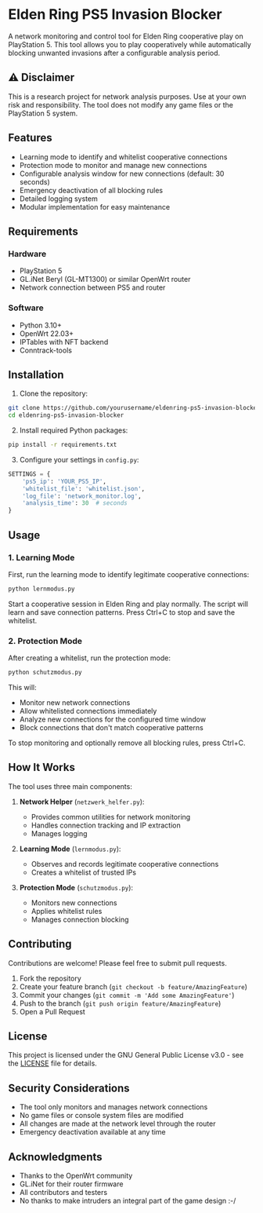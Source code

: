 # Elden Ring PS5 Invasion Blocker

A network monitoring and control tool for Elden Ring cooperative play on PlayStation 5. This tool allows you to play cooperatively while automatically blocking unwanted invasions after a configurable analysis period.

## ⚠️ Disclaimer

This is a research project for network analysis purposes. Use at your own risk and responsibility. The tool does not modify any game files or the PlayStation 5 system.

## Features

- Learning mode to identify and whitelist cooperative connections
- Protection mode to monitor and manage new connections
- Configurable analysis window for new connections (default: 30 seconds)
- Emergency deactivation of all blocking rules
- Detailed logging system
- Modular implementation for easy maintenance

## Requirements

### Hardware
- PlayStation 5
- GL.iNet Beryl (GL-MT1300) or similar OpenWrt router
- Network connection between PS5 and router

### Software
- Python 3.10+
- OpenWrt 22.03+
- IPTables with NFT backend
- Conntrack-tools

## Installation

1. Clone the repository:
```bash
git clone https://github.com/yourusername/eldenring-ps5-invasion-blocker.git
cd eldenring-ps5-invasion-blocker
```

2. Install required Python packages:
```bash
pip install -r requirements.txt
```

3. Configure your settings in `config.py`:
```python
SETTINGS = {
    'ps5_ip': 'YOUR_PS5_IP',
    'whitelist_file': 'whitelist.json',
    'log_file': 'network_monitor.log',
    'analysis_time': 30  # seconds
}
```

## Usage

### 1. Learning Mode
First, run the learning mode to identify legitimate cooperative connections:

```bash
python lernmodus.py
```

Start a cooperative session in Elden Ring and play normally. The script will learn and save connection patterns. Press Ctrl+C to stop and save the whitelist.

### 2. Protection Mode
After creating a whitelist, run the protection mode:

```bash
python schutzmodus.py
```

This will:
- Monitor new network connections
- Allow whitelisted connections immediately
- Analyze new connections for the configured time window
- Block connections that don't match cooperative patterns

To stop monitoring and optionally remove all blocking rules, press Ctrl+C.

## How It Works

The tool uses three main components:

1. **Network Helper** (`netzwerk_helfer.py`):
   - Provides common utilities for network monitoring
   - Handles connection tracking and IP extraction
   - Manages logging

2. **Learning Mode** (`lernmodus.py`):
   - Observes and records legitimate cooperative connections
   - Creates a whitelist of trusted IPs

3. **Protection Mode** (`schutzmodus.py`):
   - Monitors new connections
   - Applies whitelist rules
   - Manages connection blocking

## Contributing

Contributions are welcome! Please feel free to submit pull requests.

1. Fork the repository
2. Create your feature branch (`git checkout -b feature/AmazingFeature`)
3. Commit your changes (`git commit -m 'Add some AmazingFeature'`)
4. Push to the branch (`git push origin feature/AmazingFeature`)
5. Open a Pull Request

## License

This project is licensed under the GNU General Public License v3.0 - see the [LICENSE](LICENSE) file for details.

## Security Considerations

- The tool only monitors and manages network connections
- No game files or console system files are modified
- All changes are made at the network level through the router
- Emergency deactivation available at any time

## Acknowledgments

- Thanks to the OpenWrt community
- GL.iNet for their router firmware
- All contributors and testers
- No thanks to make intruders an integral part of the game design :-/
